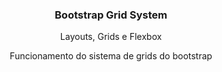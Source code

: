 <h3 align="center">
  Bootstrap Grid System
</h3>

<p align="center">Layouts, Grids e Flexbox</p>

<p align="center">Funcionamento do sistema de grids do bootstrap</p>
